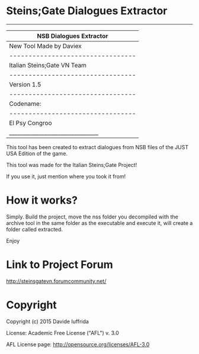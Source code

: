 # Steins;Gate Dialogues Extractor
___________________________________
|     NSB Dialogues Extractor     |
|---------------------------------|
|     New Tool Made by Daviex     |
|---------------------------------|
|   Italian Steins;Gate VN Team   |
|---------------------------------|
|           Version 1.5           |
|---------------------------------|
|            Codename:            |
|---------------------------------|
|         El Psy Congroo          |
|_________________________________|

This tool has been created to extract dialogues from NSB files of the JUST USA Edition of the game. 

This tool was made for the Italian Steins;Gate Project!

If you use it, just mention where you took it from!

# How it works?
Simply. Build the project, move the nss folder you decompiled with the archive tool in the same folder as the executable and execute it, will create a folder called extracted.

Enjoy

# Link to Project Forum
http://steinsgatevn.forumcommunity.net/

# Copyright

Copyright (c) 2015 Davide Iuffrida

License: Academic Free License ("AFL") v. 3.0

AFL License page: http://opensource.org/licenses/AFL-3.0
